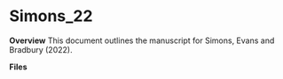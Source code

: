 # Simons_22
 
**Overview**
This document outlines the manuscript for Simons, Evans and Bradbury (2022).

**Files**

